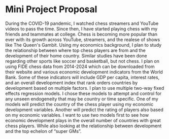 # Mini Project Proposal 

During the COVID-19 pandemic, I watched chess streamers and YouTube videos to pass the time. Since then, I have started playing chess with my friends and teammates at college. Chess is becoming more popular than ever with its growth across YouTube, streamers, and the realese of shows like The Queen's Gambit. Using my economics background, I plan to study the relationship between where top chess players are from and the development of their home country. Similar studies have been done regarding other sports like soccer and basketball, but not chess. I plan on using FIDE chess data from 2014-2024 which can be downloaded from their website and various economic development indicators from the World Bank. Some of these indicators will include GDP per capita, interest rates, and an overall development index that rank orders countries by development based on multiple factors. I plan to use multiple two-way fixed effects regression models. I chose these models to attempt and control for any unseen endogeneity that may be country or time specific.  One of my models will predict the country of the chess player using my economic development variables. Another will predict the rating of players also based on my economic variables. I want to use two models first to see how economic development plays in the overall number of countries with great chess players. While also looking at the relationship between development and the top echelon of “super GMs”.



